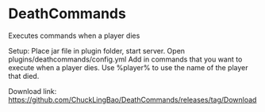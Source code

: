 # DeathCommands
 Executes commands when a player dies

Setup:
Place jar file in plugin folder, start server.
Open plugins/deathcommands/config.yml
Add in commands that you want to execute when a player dies.
Use %player% to use the name of the player that died.

Download link:
https://github.com/ChuckLingBao/DeathCommands/releases/tag/Download
